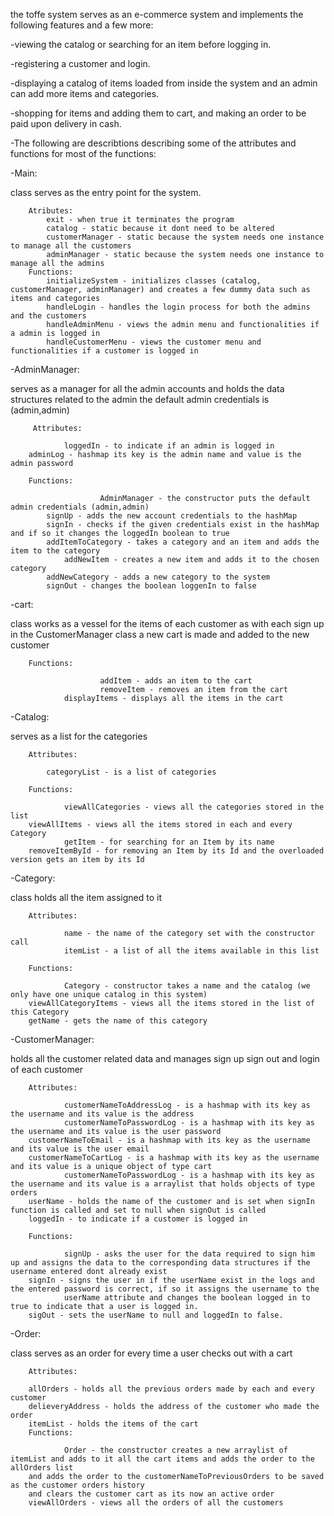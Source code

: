the toffe system serves as an e-commerce system and implements the following features and a few more:

-viewing the catalog or searching for an item before logging in.

-registering a customer and login.

-displaying a catalog of items loaded from inside the system and an admin can add more items and categories.

-shopping for items and adding them to cart, and making an order to be paid upon delivery in cash.

-The following are describtions describing some of the attributes and functions for most of the functions:

-Main:

class serves as the entry point for the system.

        Atributes:
  			exit - when true it terminates the program
  			catalog - static because it dont need to be altered
  			customerManager - static because the system needs one instance to manage all the customers
  			adminManager - static because the system needs one instance to manage all the admins
        Functions:						
 			initializeSystem - initializes classes (catalog, customerManager, adminManager) and creates a few dummy data such as items and categories
 			handleLogin - handles the login process for both the admins and the customers
 			handleAdminMenu - views the admin menu and functionalities if a admin is logged in
 			handleCustomerMenu - views the customer menu and functionalities if a customer is logged in

-AdminManager:

serves as a manager for all the admin accounts and holds the data structures related to the admin the default admin credentials is (admin,admin)

         Attributes:
 	
                loggedIn - to indicate if an admin is logged in
  		adminLog - hashmap its key is the admin name and value is the admin password
        
        Functions:
 	
                        AdminManager - the constructor puts the default admin credentials (admin,admin)
 			signUp - adds the new account credentials to the hashMap
 			signIn - checks if the given credentials exist in the hashMap and if so it changes the loggedIn boolean to true
 			addItemToCategory - takes a category and an item and adds the item to the category
  		        addNewItem - creates a new item and adds it to the chosen category
 			addNewCategory - adds a new category to the system
 			signOut - changes the boolean loggenIn to false
      
-cart:

class works as a vessel for the items of each customer as with each sign up in the CustomerManager class a new cart is made and added to the new customer
   
        Functions:
                
                        addItem - adds an item to the cart
    	                removeItem - removes an item from the cart
  		        displayItems - displays all the items in the cart

-Catalog:

serves as a list for the categories 
    
        Attributes:
        
  	        categoryList - is a list of categories
        
        Functions:			
   	
                viewAllCategories - views all the categories stored in the list
 		viewAllItems - views all the items stored in each and every Category
                getItem - for searching for an Item by its name
 		removeItemById - for removing an Item by its Id and the overloaded version gets an item by its Id
    
-Category:

class holds all the item assigned to it

        Attributes:
   		
                name - the name of the category set with the constructor call
                itemList - a list of all the items available in this list
        
        Functions:
 	
                Category - constructor takes a name and the catalog (we only have one unique catalog in this system)
 		viewAllCategoryItems - views all the items stored in the list of this Category
 		getName - gets the name of this category

-CustomerManager:

holds all the customer related data and manages sign up sign out and login of each customer
        
        Attributes:
 		
                customerNameToAddressLog - is a hashmap with its key as the username and its value is the address       
                customerNameToPasswordLog - is a hashmap with its key as the username and its value is the user password
 		customerNameToEmail - is a hashmap with its key as the username and its value is the user email
 		customerNameToCartLog - is a hashmap with its key as the username and its value is a unique object of type cart
                customerNameToPasswordLog - is a hashmap with its key as the username and its value is a arraylist that holds objects of type orders
 		userName - holds the name of the customer and is set when signIn function is called and set to null when signOut is called
 		loggedIn - to indicate if a customer is logged in 
       
        Functions:
        
                signUp - asks the user for the data required to sign him up and assigns the data to the corresponding data structures if the username entered dont already exist
 		signIn - signs the user in if the userName exist in the logs and the entered password is correct, if so it assigns the username to the
                userName attribute and changes the boolean logged in to true to indicate that a user is logged in.
   		sigOut - sets the userName to null and loggedIn to false.



-Order:

class serves as an order for every time a user checks out with a cart

        Attributes:
        
 		allOrders - holds all the previous orders made by each and every customer
 		delieveryAddress - holds the address of the customer who made the order
 		itemList - holds the items of the cart 
        Functions:
 		
                Order - the constructor creates a new arraylist of itemList and adds to it all the cart items and adds the order to the allOrders list
 		and adds the order to the customerNameToPreviousOrders to be saved as the customer orders history
 		and clears the customer cart as its now an active order 			
 		viewAllOrders - views all the orders of all the customers
 
